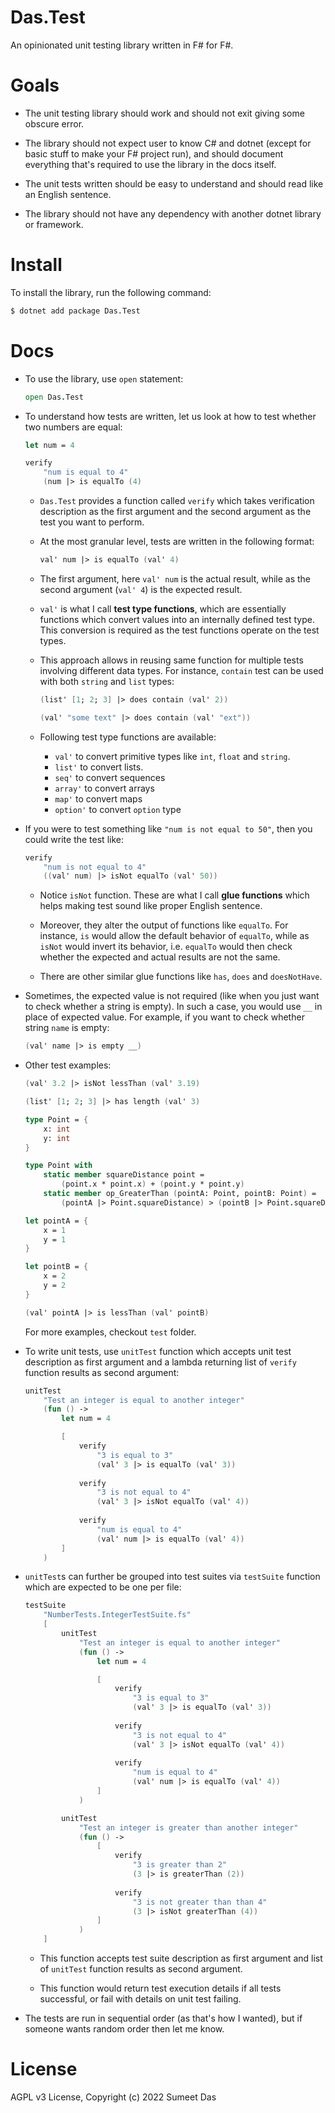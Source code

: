 # Das.Test

An opinionated unit testing library written in F# for F#.

# Goals

* The unit testing library should work and should not exit giving some obscure error.

* The library should not expect user to know C# and dotnet (except for basic stuff to make your F# project run), and should document everything that's required to use the library in the docs itself.

* The unit tests written should be easy to understand and should read like an English sentence.

* The library should not have any dependency with another dotnet library or framework.

# Install 

To install the library, run the following command:
```bash
$ dotnet add package Das.Test
```

# Docs

* To use the library, use `open` statement:
    ```fsharp
    open Das.Test
    ```

* To understand how tests are written, let us look at how to test whether two numbers are equal:

    ```fsharp
    let num = 4

    verify
        "num is equal to 4"
        (num |> is equalTo (4)
    ```

    * `Das.Test` provides a function called `verify` which takes verification description as the first argument and the second argument as the test you want to perform.

    * At the most granular level, tests are written in the following format:
        ```fsharp
        val' num |> is equalTo (val' 4)
        ```
    
    * The first argument, here `val' num` is the actual result, while as the second argument (`val' 4`) is the expected result.

    * `val'` is what I call **test type functions**, which are essentially functions which convert values into an internally defined test type. This conversion is required as the test functions operate on the test types. 

    * This approach allows in reusing same function for multiple tests involving different data types. For instance, `contain` test can be used with both `string` and `list` types:

        ```fsharp
        (list' [1; 2; 3] |> does contain (val' 2))

        (val' "some text" |> does contain (val' "ext"))    
        ```

    * Following test type functions are available:
        * `val'` to convert primitive types like `int`, `float` and `string`.
        * `list'` to convert lists.
        * `seq'` to convert sequences
        * `array'` to convert arrays
        * `map'` to convert maps
        * `option'` to convert `option` type

* If you were to test something like `"num is not equal to 50"`, then you could write the test like:
    ```fsharp
    verify
        "num is not equal to 4"
        ((val' num) |> isNot equalTo (val' 50))
    ```

    * Notice `isNot` function. These are what I call **glue functions** which helps making test sound like proper English sentence. 

    * Moreover, they alter the output of functions like `equalTo`. For instance, `is` would allow the default behavior of `equalTo`, while as `isNot` would invert its behavior, i.e. `equalTo` would then check whether the expected and actual results are not the same.

    * There are other similar glue functions like `has`, `does` and `doesNotHave`.

* Sometimes, the expected value is not required (like when you just want to check whether a string is empty). In such a case, you would use `__` in place of expected value. For example, if you want to check whether string `name` is empty:

    ```fsharp
    (val' name |> is empty __)
    ```

* Other test examples:

    ```fsharp
    (val' 3.2 |> isNot lessThan (val' 3.19)

    (list' [1; 2; 3] |> has length (val' 3)

    type Point = {
        x: int
        y: int
    }

    type Point with
        static member squareDistance point = 
            (point.x * point.x) + (point.y * point.y)
        static member op_GreaterThan (pointA: Point, pointB: Point) = 
            (pointA |> Point.squareDistance) > (pointB |> Point.squareDistance)

    let pointA = {
        x = 1
        y = 1
    }

    let pointB = {
        x = 2
        y = 2
    }

    (val' pointA |> is lessThan (val' pointB)
    ```

    For more examples, checkout `test` folder.

* To write unit tests, use `unitTest` function which accepts unit test description as first argument and a lambda returning list of `verify` function results as second argument:

    ```fsharp
    unitTest 
        "Test an integer is equal to another integer"
        (fun () -> 
            let num = 4

            [
                verify
                    "3 is equal to 3"
                    (val' 3 |> is equalTo (val' 3))
                
                verify
                    "3 is not equal to 4"
                    (val' 3 |> isNot equalTo (val' 4))
                
                verify
                    "num is equal to 4"
                    (val' num |> is equalTo (val' 4))
            ]
        )
    ```

* `unitTest`s can further be grouped into test suites via `testSuite` function which are expected to be one per file:

    ```fsharp
    testSuite
        "NumberTests.IntegerTestSuite.fs"
        [
            unitTest 
                "Test an integer is equal to another integer"
                (fun () -> 
                    let num = 4

                    [
                        verify
                            "3 is equal to 3"
                            (val' 3 |> is equalTo (val' 3))
                        
                        verify
                            "3 is not equal to 4"
                            (val' 3 |> isNot equalTo (val' 4))
                        
                        verify
                            "num is equal to 4"
                            (val' num |> is equalTo (val' 4))
                    ]
                )

            unitTest 
                "Test an integer is greater than another integer"
                (fun () -> 
                    [
                        verify
                            "3 is greater than 2"
                            (3 |> is greaterThan (2))
                        
                        verify
                            "3 is not greater than than 4"
                            (3 |> isNot greaterThan (4))
                    ]
                )
        ]
    ```

    * This function accepts test suite description as first argument and list of `unitTest` function results as second argument.

    * This function would return test execution details if all tests successful, or fail with details on unit test failing.

* The tests are run in sequential order (as that's how I wanted), but if someone wants random order then let me know.

# License

AGPL v3 License, Copyright (c) 2022 Sumeet Das
